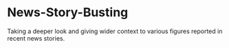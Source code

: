 # News-Story-Busting
Taking a deeper look and giving wider context to various figures reported in recent news stories.
